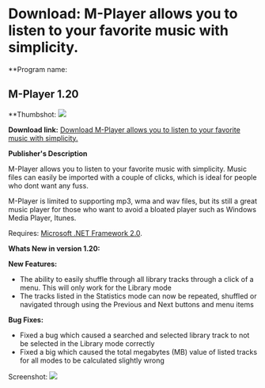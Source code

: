 # Download: M-Player allows you to listen to your favorite music with simplicity.

**Program name: 

## M-Player 1.20

  
**Thumbshot: ![](http://www.freewarefiles.com/screenshot/m-player03_md.jpg)   
  
**Download link:** [Download M-Player allows you to listen to your favorite music with simplicity.](http://freewares.boysofts.com/M-Player_program_58862.html)  
  


**Publisher's Description**  
  


M-Player allows you to listen to your favorite music with simplicity. Music files can easily be imported with a couple of clicks, which is ideal for people who dont want any fuss. 

M-Player is limited to supporting mp3, wma and wav files, but its still a great music player for those who want to avoid a bloated player such as Windows Media Player, Itunes. 

Requires: [Microsoft .NET Framework 2.0](http://www.freewarefiles.com/Microsoft-NET-Framework-20-x86-Final_program_16026.html). 

**Whats New in version 1.20:**

**New Features:**

  * The ability to easily shuffle through all library tracks through a click of a menu. This will only work for the Library mode 
  * The tracks listed in the Statistics mode can now be repeated, shuffled or navigated through using the Previous and Next buttons and menu items 

**Bug Fixes:**

  * Fixed a bug which caused a searched and selected library track to not be selected in the Library mode correctly 
  * Fixed a big which caused the total megabytes (MB) value of listed tracks for all modes to be calculated slightly wrong 

  
  
Screenshot: ![](http://www.freewarefiles.com/screenshot/m-player03.jpg)
